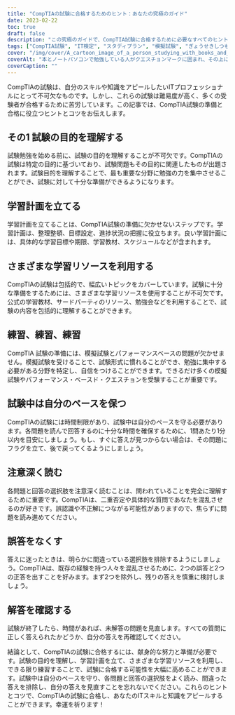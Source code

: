 ```yaml
---
title: "CompTIAの試験に合格するためのヒント：あなたの究極のガイド"
date: 2023-02-22
toc: true
draft: false
description: "この究極のガイドで、CompTIA試験に合格するために必要なすべてのヒントとトリックを手に入れましょう。"
tags: ["CompTIA試験", "IT検定", "スタディプラン", "模擬試験", "ぎょうせきしつもん", "試験目的", "ITプロフェッショナル", "受検の心得", "がくしゅうきょうざい", "タイムマネージメント", "試験形式", "めくらまし", "アンサーテクニック", "読解力", "批判的思考", "テスト不安", "信頼醸成", "試験対策", "インフォメーションテクノロジー", "キャリアアップ"]
cover: "/img/cover/A_cartoon_image_of_a_person_studying_with_books_and_a_laptop.png"
coverAlt: "本とノートパソコンで勉強している人がクエスチョンマークに囲まれ、その上にCompTIA認定資格が成功の鍵として描かれている漫画のイメージです。"
coverCaption: ""
---
```



CompTIAの試験は、自分のスキルや知識をアピールしたいITプロフェッショナルにとって不可欠なものです。しかし、これらの試験は難易度が高く、多くの受験者が合格するために苦労しています。この記事では、CompTIA試験の準備と合格に役立つヒントとコツをお伝えします。

## その1 試験の目的を理解する

試験勉強を始める前に、試験の目的を理解することが不可欠です。CompTIAの試験は特定の目的に基づいており、試験問題もその目的に関連したものが出題されます。試験目的を理解することで、最も重要な分野に勉強の力を集中させることができ、試験に対して十分な準備ができるようになります。

## 学習計画を立てる

学習計画を立てることは、CompTIA試験の準備に欠かせないステップです。学習計画は、整理整頓、目標設定、進捗状況の把握に役立ちます。良い学習計画には、具体的な学習目標や期限、学習教材、スケジュールなどが含まれます。

## さまざまな学習リソースを利用する

CompTIAの試験は包括的で、幅広いトピックをカバーしています。試験に十分な準備をするためには、さまざまな学習リソースを使用することが不可欠です。公式の学習教材、サードパーティのリソース、勉強会などを利用することで、試験の内容を包括的に理解することができます。

## 練習、練習、練習

CompTIA 試験の準備には、模擬試験とパフォーマンスベースの問題が欠かせません。模擬試験を受けることで、試験形式に慣れることができ、勉強に集中する必要がある分野を特定し、自信をつけることができます。できるだけ多くの模擬試験やパフォーマンス・ベースド・クエスチョンを受験することが重要です。

## 試験中は自分のペースを保つ

CompTIAの試験には時間制限があり、試験中は自分のペースを守る必要があります。各問題を読んで回答するのに十分な時間を確保するために、1問あたり1分以内を目安にしましょう。もし、すぐに答えが見つからない場合は、その問題にフラグを立て、後で戻ってくるようにしましょう。

## 注意深く読む

各問題と回答の選択肢を注意深く読むことは、問われていることを完全に理解するために重要です。CompTIAは、二重否定や具体的な質問であなたを混乱させるのが好きです。誤認識や不正解につながる可能性がありますので、焦らずに問題を読み進めてください。

## 誤答をなくす

答えに迷ったときは、明らかに間違っている選択肢を排除するようにしましょう。CompTIAは、既存の経験を持つ人々を混乱させるために、2つの誤答と2つの正答を出すことを好みます。まず2つを除外し、残りの答えを慎重に検討しましょう。

## 解答を確認する

試験が終了したら、時間があれば、未解答の問題を見直します。すべての質問に正しく答えられたかどうか、自分の答えを再確認してください。

結論として、CompTIAの試験に合格するには、献身的な努力と準備が必要です。試験の目的を理解し、学習計画を立て、さまざまな学習リソースを利用し、できる限り練習することで、試験に合格する可能性を大幅に高めることができます。試験中は自分のペースを守り、各問題と回答の選択肢をよく読み、間違った答えを排除し、自分の答えを見直すことを忘れないでください。これらのヒントとコツで、CompTIAの試験に合格し、あなたのITスキルと知識をアピールすることができます。幸運を祈ります！
